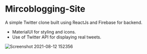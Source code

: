 
# Mircoblogging-Site

A simple Twitter clone built using ReactJs and Firebase for backend.
- MaterialUI for styling and icons.
- Use of Twitter API for displaying real tweets.


![Screenshot 2021-08-12 152356](https://user-images.githubusercontent.com/66798693/129177668-822f5d74-c4e4-45c9-b4b7-166bc2ed26f5.png)
